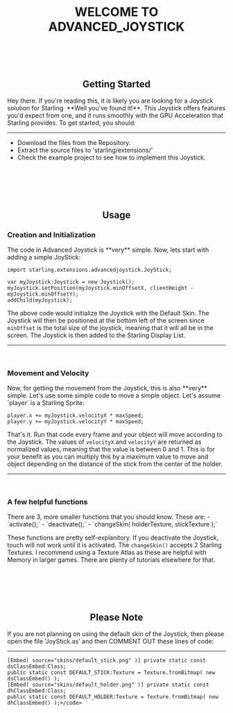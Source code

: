 <div align="center"> <h1>WELCOME TO ADVANCED_JOYSTICK<h1> </div>
<br/><br/>

<div align="center"><h2><strong>Getting Started</strong></h2></div>
Hey there. If you're reading this, it is likely you are looking for a Joystick solution for Starling. **Well you've 
found it!**. This Joystick offers features you'd expect from one, and it runs smoothly with the GPU Acceleration that 
Starling provides. To get started, you should:

----

- Download the files from the Repository.
- Extract the source files to 'starling/extensions/'
- Check the example project to see how to implement this Joystick.

<br/><br/><br/><br/>

<div align="center"><h2><strong>Usage</strong></h2></div>

<h3>Creation and Initialization</h3>
The code in Advanced Joystick is **very** simple. Now, lets start with adding a simple JoyStick:

<pre><code>import starling.extensions.advancedjoystick.JoyStick;

var myJoystick:Joystick = new Joystick();
myJoystick.setPosition(myJoystick.minOffsetX, clientHeight - myJoystick.minOffsetY);
addChild(myJoystick);
</code></pre>

The above code would initialize the Joystick with the Default Skin. The Joystick will then be positioned at the 
bottom left of the screen since `minOffset` is the total size of the joystick, meaning that it will all be in the 
screen. The Joystick is then added to the Starling Display List.

----
<br/>
<h3>Movement and Velocity</h3>
Now, for getting the movement from the Joystick, this is also **very** simple. Let's use some simple code to move 
a simple object. Let's assume `player` is a Starling Sprite:

<pre><code>player.x += myJoystick.velocityX * maxSpeed;
player.y += myJoystick.velocityY * maxSpeed;
</code></pre>

That's it. Run that code every frame and your object will move according to the Joystick. The values of `velocityX` and 
`velocityY` are returned as normalized values, meaning that the value is between 0 and 1. This is for your benefit as 
you can multiply this by a maximum value to move and object depending on the distance of the stick from the center of 
the holder.

----
<br/>
<h3>A few helpful functions</h3>
There are 3, more smaller functions that you should know. These are:
- `activate();`
- `deactivate();`
- `changeSkin( holderTexture, stickTexture );`

These functions are pretty self-explanitory. If you deactivate the Joystick, touch will not work until it is activated. 
The `changeSkin()` accepts 2 Starling Textures. I recommend using a Texture Atlas as these are helpful with Memory in 
larger games. There are plenty of tutorials elsewhere for that.

<br/><br/><br/><br/>

<div align="center"><h2><strong>Please Note</strong></h2></div>
If you are not planning on using the default skin of the Joystick, then please open the file 'JoyStick.as' and then
COMMENT OUT these lines of code:

----

<pre><code>[Embed( source="skins/default_stick.png" )] private static const dsClassEmbed:Class;
public static const DEFAULT_STICK:Texture = Texture.fromBitmap( new dsClassEmbed() );
[Embed( source="skins/default_holder.png" )] private static const dhClassEmbed:Class;
public static const DEFAULT_HOLDER:Texture = Texture.fromBitmap( new dhClassEmbed() );>/code></pre>
